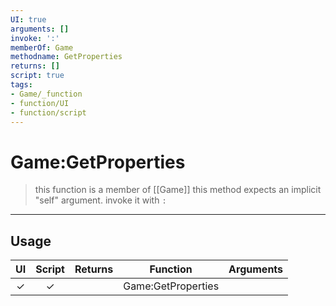 ```yaml
---
UI: true
arguments: []
invoke: ':'
memberOf: Game
methodname: GetProperties
returns: []
script: true
tags:
- Game/_function
- function/UI
- function/script
---
```

# Game:GetProperties
> this function is a member of [[Game]]
> this method expects an implicit "self" argument. invoke it with `:`
-----
## Usage
|  UI | Script | Returns | Function | Arguments |
|:---:|:------:|-------:|:--------:|:---------|
|✓|✓||Game:GetProperties||
